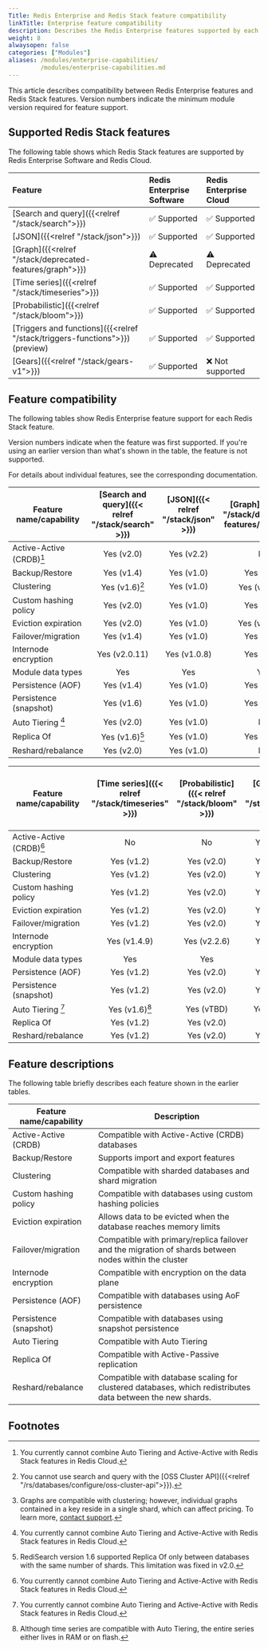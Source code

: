 ```yaml
---
Title: Redis Enterprise and Redis Stack feature compatibility
linkTitle: Enterprise feature compatibility
description: Describes the Redis Enterprise features supported by each Redis Stack feature.
weight: 8
alwaysopen: false
categories: ["Modules"]
aliases: /modules/enterprise-capabilities/
         /modules/enterprise-capabilities.md
---
```


This article describes compatibility between Redis Enterprise features and Redis Stack features. Version numbers indicate the minimum module version required for feature support.

## Supported Redis Stack features

The following table shows which Redis Stack features are supported by Redis Enterprise Software and Redis Cloud.

| Feature | Redis Enterprise<br/>Software | Redis Enterprise<br/>Cloud |
|:-------|:-------------------------|:-----------------------|
| [Search and query]({{<relref "/stack/search">}}) | &#x2705; Supported | &#x2705; Supported |
| [JSON]({{<relref "/stack/json">}})   | &#x2705; Supported | &#x2705; Supported |
| [Graph]({{<relref "/stack/deprecated-features/graph">}}) | &#x26A0;&#xFE0F; Deprecated | &#x26A0;&#xFE0F; Deprecated |
| [Time series]({{<relref "/stack/timeseries">}}) | &#x2705; Supported | &#x2705; Supported |
| [Probabilistic]({{<relref "/stack/bloom">}}) | &#x2705; Supported | &#x2705; Supported |
| [Triggers and functions]({{<relref "/stack/triggers-functions">}})<br />(preview) | &#x2705; Supported | &#x2705; Supported |
| [Gears]({{<relref "/stack/gears-v1">}}) | &#x2705; Supported | &#x274c; Not supported |

## Feature compatibility

The following tables show Redis Enterprise feature support for each Redis Stack feature. 

Version numbers indicate when the feature was first supported.  If you're using an earlier version than what's shown in the table, the feature is not supported.

For details about individual features, see the corresponding documentation.

| Feature name/capability   | [Search and query]({{< relref  "/stack/search" >}}) | [JSON]({{< relref  "/stack/json" >}})    |  [Graph]({{< relref  "/stack/deprecated-features/graph" >}})   | 
|---------------------------|:--------------:|:------------:|:------------:|
| Active-Active (CRDB)[^4]  | Yes (v2.0)     | Yes (v2.2)   | No           |
| Backup/Restore            | Yes (v1.4)     | Yes (v1.0)   | Yes (v1.0)   |
| Clustering                | Yes (v1.6)[^3] | Yes (v1.0)   | Yes (v2.2.3)[^1] |
| Custom hashing policy     | Yes (v2.0)     | Yes (v1.0)   | Yes (v1.0)   |
| Eviction expiration       | Yes (v2.0)     | Yes (v1.0)   | Yes (v2.8.10) |
| Failover/migration        | Yes (v1.4)     | Yes (v1.0)   | Yes (v1.0)   |
| Internode encryption      | Yes (v2.0.11)  | Yes (v1.0.8) | Yes (v2.4)   |
| Module data types         | Yes            | Yes          | Yes          |
| Persistence (AOF)         | Yes (v1.4)     | Yes (v1.0)   | Yes (v2.0)   |
| Persistence (snapshot)    | Yes (v1.6)     | Yes (v1.0)   | Yes (v1.0)   |
| Auto Tiering [^4]  | Yes (v2.0)     | Yes (v1.0)   | No           |
| Replica Of                | Yes (v1.6)[^2] | Yes (v1.0)   | Yes (v2.2)   |
| Reshard/rebalance         | Yes (v2.0)     | Yes (v1.0)   | No           |

[^1]: Graphs are compatible with clustering; however, individual graphs contained in a key reside in a single shard, which can affect pricing.  To learn more, [contact support](https://redis.com/company/support/).

[^2]: RediSearch version 1.6 supported Replica Of only between databases with the same number of shards.  This limitation was fixed in v2.0. 

[^3]: You cannot use search and query with the [OSS Cluster API]({{<relref "/rs/databases/configure/oss-cluster-api">}}).

[^4]: You currently cannot combine Auto Tiering and Active-Active with Redis Stack features in Redis Cloud.

[^5]: Although time series are compatible with Auto Tiering, the entire series either lives in RAM or on flash.

| Feature name/capability | [Time series]({{< relref  "/stack/timeseries" >}}) | [Probabilistic]({{< relref  "/stack/bloom" >}}) | [Gears]({{< relref  "/stack/gears-v1" >}}) | [Triggers and functions]({{<relref "/stack/triggers-functions">}})<br />(preview) |
|--------------------------|:--------------:|:------------:|:----------:|:----------:|  
| Active-Active (CRDB)[^4] | No             | No           | Yes (v1.0) | No |
| Backup/Restore           | Yes (v1.2)     | Yes (v2.0)   | Yes (v1.0) | Yes |
| Clustering               | Yes (v1.2)     | Yes (v2.0)   | Yes (v1.0) | Yes |
| Custom hashing policy    | Yes (v1.2)     | Yes (v2.0)   | Yes (v1.0) | Yes |
| Eviction expiration      | Yes (v1.2)     | Yes (v2.0)   | Yes (v1.0) | Yes |
| Failover/migration       | Yes (v1.2)     | Yes (v2.0)   | Yes (v1.0) | Yes |
| Internode encryption     | Yes (v1.4.9)   | Yes (v2.2.6) | Yes (v1.2) | yes |
| Module data types        | Yes            | Yes          | Yes        | Yes |
| Persistence (AOF)        | Yes (v1.2)     | Yes (v2.0)   | Yes (v1.0) | Yes |
| Persistence (snapshot)   | Yes (v1.2)     | Yes (v2.0)   | Yes (v1.0) | Yes |
| Auto Tiering [^4] | Yes (v1.6)[^5] | Yes (vTBD)   | Yes (vTBD) | No |
| Replica Of               | Yes (v1.2)     | Yes (v2.0)   | No         | Yes |
| Reshard/rebalance        | Yes (v1.2)     | Yes (v2.0)   | Yes (v1.0) | Yes |


## Feature descriptions

The following table briefly describes each feature shown in the earlier tables.

| Feature name/capability | Description |
|-------------------------|-------------|
| Active-Active (CRDB)    | Compatible with Active-Active (CRDB) databases  |
| Backup/Restore          | Supports import and export features |
| Clustering              | Compatible with sharded databases and shard migration |
| Custom hashing policy   | Compatible with databases using custom hashing policies |
| Eviction expiration     | Allows data to be evicted when the database reaches memory limits |
| Failover/migration      | Compatible with primary/replica failover and the migration of shards between nodes within the cluster |
| Internode encryption    | Compatible with encryption on the data plane |
| Persistence (AOF)       | Compatible with databases using AoF persistence |
| Persistence (snapshot)  | Compatible with databases using snapshot persistence | 
| Auto Tiering    | Compatible with Auto Tiering |
| Replica Of              | Compatible with Active-Passive replication | 
| Reshard/rebalance       | Compatible with database scaling for clustered databases, which redistributes data between the new shards. |

<!-- 
    Individual footnotes are rendered below the following heading.  
    Thus, any additional sections need to be placed above this comment.
-->
## Footnotes
